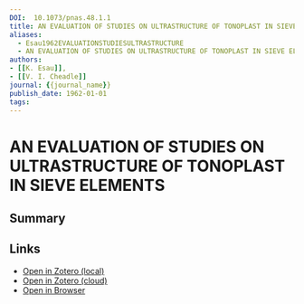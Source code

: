 ```yaml
---
DOI:  10.1073/pnas.48.1.1
title: AN EVALUATION OF STUDIES ON ULTRASTRUCTURE OF TONOPLAST IN SIEVE ELEMENTS
aliases:
  - Esau1962EVALUATIONSTUDIESULTRASTRUCTURE
  - AN EVALUATION OF STUDIES ON ULTRASTRUCTURE OF TONOPLAST IN SIEVE ELEMENTS
authors: 
- [[K. Esau]],
- [[V. I. Cheadle]]
journal: {{journal_name}}
publish_date: 1962-01-01
tags: 
---
```

# AN EVALUATION OF STUDIES ON ULTRASTRUCTURE OF TONOPLAST IN SIEVE ELEMENTS
## Summary


## Links
- [Open in Zotero (local)](zotero://select/library/items/RYAD32IX)
- [Open in Zotero (cloud)](http://zotero.org/users/8012208/items/RYAD32IX)
- [Open in Browser](https://doi.org/10.1073/pnas.48.1.1)